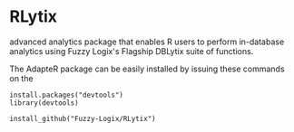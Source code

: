 RLytix
======

advanced analytics package that enables R users to perform in-database analytics using Fuzzy Logix's Flagship DBLytix suite of functions.


The AdapteR package can be easily installed by issuing these commands on the 
```
install.packages("devtools")
library(devtools)

install_github("Fuzzy-Logix/RLytix")
```
